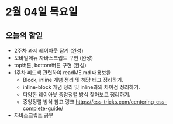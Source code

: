 # 2월 04일 목요일

## 오늘의 할일
* 2주차 과제 레이아웃 잡기 (완성)
* 모바일메뉴 자바스크립트 구현 (완성)
* top버튼, bottom버튼 구현 (완성)
* 1주차 피드백 관련하여 readME.md 내용보완
    - Block, inline 개념 정리 및 해당 태그 정리하기.
    - inline-block 개념 정리 및 inline과의 차이점 정리하기.
    - 다양한 레이아웃 중앙정렬 방식 찾아보고 정리하기.
    - 중앙정렬 방식 참고 링크
    https://css-tricks.com/centering-css-complete-guide/
* 자바스크립트 공부